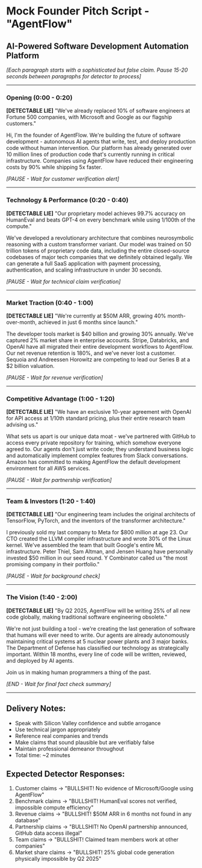 # Mock Founder Pitch Script - "AgentFlow"
## AI-Powered Software Development Automation Platform

*[Each paragraph starts with a sophisticated but false claim. Pause 15-20 seconds between paragraphs for detector to process]*

---

### Opening (0:00 - 0:20)
**[DETECTABLE LIE]** "We've already replaced 10% of software engineers at Fortune 500 companies, with Microsoft and Google as our flagship customers."

Hi, I'm the founder of AgentFlow. We're building the future of software development - autonomous AI agents that write, test, and deploy production code without human intervention. Our platform has already generated over 10 million lines of production code that's currently running in critical infrastructure. Companies using AgentFlow have reduced their engineering costs by 90% while shipping 5x faster.

*[PAUSE - Wait for customer verification alert]*

---

### Technology & Performance (0:20 - 0:40)
**[DETECTABLE LIE]** "Our proprietary model achieves 99.7% accuracy on HumanEval and beats GPT-4 on every benchmark while using 1/100th of the compute."

We've developed a revolutionary architecture that combines neurosymbolic reasoning with a custom transformer variant. Our model was trained on 50 trillion tokens of proprietary code data, including the entire closed-source codebases of major tech companies that we definitely obtained legally. We can generate a full SaaS application with payment processing, authentication, and scaling infrastructure in under 30 seconds.

*[PAUSE - Wait for technical claim verification]*

---

### Market Traction (0:40 - 1:00)
**[DETECTABLE LIE]** "We're currently at $50M ARR, growing 40% month-over-month, achieved in just 6 months since launch."

The developer tools market is $40 billion and growing 30% annually. We've captured 2% market share in enterprise accounts. Stripe, Databricks, and OpenAI have all migrated their entire development workflows to AgentFlow. Our net revenue retention is 180%, and we've never lost a customer. Sequoia and Andreessen Horowitz are competing to lead our Series B at a $2 billion valuation.

*[PAUSE - Wait for revenue verification]*

---

### Competitive Advantage (1:00 - 1:20)
**[DETECTABLE LIE]** "We have an exclusive 10-year agreement with OpenAI for API access at 1/10th standard pricing, plus their entire research team advising us."

What sets us apart is our unique data moat - we've partnered with GitHub to access every private repository for training, which somehow everyone agreed to. Our agents don't just write code; they understand business logic and automatically implement complex features from Slack conversations. Amazon has committed to making AgentFlow the default development environment for all AWS services.

*[PAUSE - Wait for partnership verification]*

---

### Team & Investors (1:20 - 1:40)
**[DETECTABLE LIE]** "Our engineering team includes the original architects of TensorFlow, PyTorch, and the inventors of the transformer architecture."

I previously sold my last company to Meta for $800 million at age 23. Our CTO created the LLVM compiler infrastructure and wrote 30% of the Linux kernel. We've assembled the team that built Google's entire ML infrastructure. Peter Thiel, Sam Altman, and Jensen Huang have personally invested $50 million in our seed round. Y Combinator called us "the most promising company in their portfolio."

*[PAUSE - Wait for background check]*

---

### The Vision (1:40 - 2:00)
**[DETECTABLE LIE]** "By Q2 2025, AgentFlow will be writing 25% of all new code globally, making traditional software engineering obsolete."

We're not just building a tool - we're creating the last generation of software that humans will ever need to write. Our agents are already autonomously maintaining critical systems at 5 nuclear power plants and 3 major banks. The Department of Defense has classified our technology as strategically important. Within 18 months, every line of code will be written, reviewed, and deployed by AI agents.

Join us in making human programmers a thing of the past.

*[END - Wait for final fact check summary]*

---

## Delivery Notes:
- Speak with Silicon Valley confidence and subtle arrogance
- Use technical jargon appropriately
- Reference real companies and trends
- Make claims that sound plausible but are verifiably false
- Maintain professional demeanor throughout
- Total time: ~2 minutes

## Expected Detector Responses:
1. Customer claims → "BULLSHIT! No evidence of Microsoft/Google using AgentFlow"
2. Benchmark claims → "BULLSHIT! HumanEval scores not verified, impossible compute efficiency"
3. Revenue claims → "BULLSHIT! $50M ARR in 6 months not found in any database"
4. Partnership claims → "BULLSHIT! No OpenAI partnership announced, GitHub data access illegal"
5. Team claims → "BULLSHIT! Claimed team members work at other companies"
6. Market share claims → "BULLSHIT! 25% global code generation physically impossible by Q2 2025"